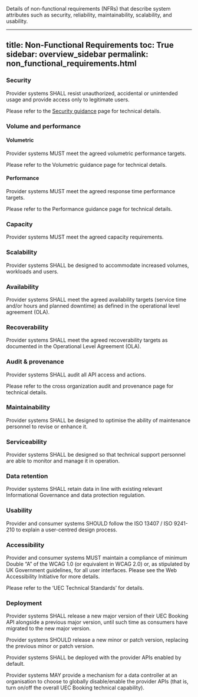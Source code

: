 <div markdown="span" class="summary">
Details of non-functional requirements (NFRs) that describe system attributes such as security, reliability, maintainability, scalability, and usability.
</div>

---
title: Non-Functional Requirements
toc: True
sidebar: overview_sidebar
permalink: non_functional_requirements.html
---

### Security 
Provider systems SHALL resist unauthorized, accidental or unintended usage and provide access only to legitimate users. 

Please refer to the [Security guidance](security_guidance.html) page for technical details. 

### Volume and performance 

#### Volumetric 

Provider systems MUST meet the agreed volumetric performance targets. 

Please refer to the Volumetric guidance page for technical details. 

#### Performance 

Provider systems MUST meet the agreed response time performance targets. 

 

Please refer to the Performance guidance page for technical details. 

 

### Capacity 

Provider systems MUST meet the agreed capacity requirements. 

 

### Scalability 

Provider systems SHALL be designed to accommodate increased volumes, workloads and users. 

 

### Availability 

Provider systems SHALL meet the agreed availability targets (service time and/or hours and planned downtime) as defined in the operational level agreement (OLA). 

 

### Recoverability 

Provider systems SHALL meet the agreed recoverability targets as documented in the Operational Level Agreement (OLA). 

 

### Audit & provenance 

Provider systems SHALL audit all API access and actions. 

 

Please refer to the cross organization audit and provenance page for technical details. 

 

### Maintainability 

Provider systems SHALL be designed to optimise the ability of maintenance personnel to revise or enhance it. 

 

### Serviceability 

Provider systems SHALL be designed so that technical support personnel are able to monitor and manage it in operation. 

 

### Data retention 

Provider systems SHALL retain data in line with existing relevant Informational Governance and data protection regulation. 

 

### Usability 

Provider and consumer systems SHOULD follow the ISO 13407 / ISO 9241-210 to explain a user-centred design process. 

 

### Accessibility 

Provider and consumer systems MUST maintain a compliance of minimum Double “A” of the WCAG 1.0 (or equivalent in WCAG 2.0) or, as stipulated by UK Government guidelines, for all user interfaces. Please see the Web Accessibility Initiative for more details. 

 

Please refer to the ‘UEC Technical Standards’ for details. 

 

### Deployment 

Provider systems SHALL release a new major version of their UEC Booking API alongside a previous major version, until such time as consumers have migrated to the new major version. 

 

Provider systems SHOULD release a new minor or patch version, replacing the previous minor or patch version. 

 

Provider systems SHALL be deployed with the provider APIs enabled by default. 

 

Provider systems MAY provide a mechanism for a data controller at an organisation to choose to globally disable/enable the provider APIs (that is, turn on/off the overall UEC Booking technical capability). 
